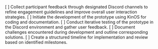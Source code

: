[ ] Collect participant feedback through designated Discord channels to refine engagement guidelines and improve overall user interaction strategies.
[ ] Initiate the development of the prototype using KinOS for coding and documentation.
[ ] Conduct iterative testing of the prototype in the Discord environment and gather user feedback.
[ ] Document challenges encountered during development and outline corresponding solutions.
[ ] Create a structured timeline for implementation and review based on identified milestones.